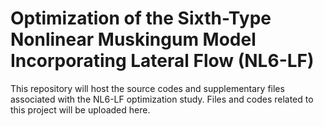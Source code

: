 # Optimization of the Sixth-Type Nonlinear Muskingum Model Incorporating Lateral Flow (NL6-LF)
This repository will host the source codes and supplementary files associated with the NL6-LF optimization study.
Files and codes related to this project will be uploaded here.
